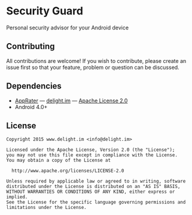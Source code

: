 # Security Guard

Personal security advisor for your Android device

## Contributing

All contributions are welcome! If you wish to contribute, please create an issue first so that your feature, problem or question can be discussed.

## Dependencies

 * [AppRater](https://github.com/delight-im/AppRater) — [delight.im](https://github.com/delight-im) — [Apache License 2.0](https://github.com/delight-im/AppRater/blob/master/LICENSE)
 * Android 4.0+

## License

```
Copyright 2015 www.delight.im <info@delight.im>

Licensed under the Apache License, Version 2.0 (the "License");
you may not use this file except in compliance with the License.
You may obtain a copy of the License at

  http://www.apache.org/licenses/LICENSE-2.0

Unless required by applicable law or agreed to in writing, software
distributed under the License is distributed on an "AS IS" BASIS,
WITHOUT WARRANTIES OR CONDITIONS OF ANY KIND, either express or implied.
See the License for the specific language governing permissions and
limitations under the License.
```

